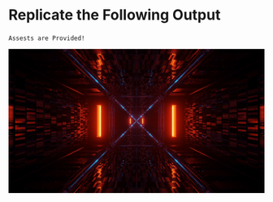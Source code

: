 # Replicate the Following Output

`Assests are Provided!`

![Project 3](./Project%203-%20Gaming%20Landing%20Page/Assets/Photos/futuristic-bg.png)
